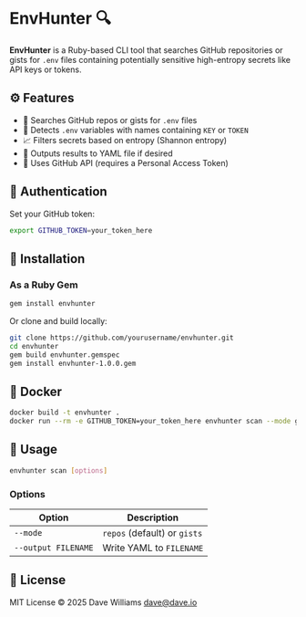 # EnvHunter 🔍

**EnvHunter** is a Ruby-based CLI tool that searches GitHub repositories or gists for `.env` files containing potentially sensitive high-entropy secrets like API keys or tokens.

## ⚙️ Features

- 🔎 Searches GitHub repos or gists for `.env` files
- 🧪 Detects `.env` variables with names containing `KEY` or `TOKEN`
- 📈 Filters secrets based on entropy (Shannon entropy)
- 💬 Outputs results to YAML file if desired
- 🔐 Uses GitHub API (requires a Personal Access Token)

## 🔐 Authentication

Set your GitHub token:

```bash
export GITHUB_TOKEN=your_token_here
```

## 🧰 Installation

### As a Ruby Gem

```bash
gem install envhunter
```

Or clone and build locally:

```bash
git clone https://github.com/yourusername/envhunter.git
cd envhunter
gem build envhunter.gemspec
gem install envhunter-1.0.0.gem
```

## 🐳 Docker

```bash
docker build -t envhunter .
docker run --rm -e GITHUB_TOKEN=your_token_here envhunter scan --mode gists --format json
```

## 🚀 Usage

```bash
envhunter scan [options]
```

### Options

| Option              | Description                  |
| ------------------- | ---------------------------- |
| `--mode`            | `repos` (default) or `gists` |
| `--output FILENAME` | Write YAML to `FILENAME`     |

## 📝 License

MIT License © 2025 Dave Williams <dave@dave.io>

